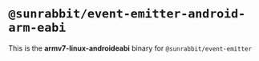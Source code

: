 # `@sunrabbit/event-emitter-android-arm-eabi`

This is the **armv7-linux-androideabi** binary for `@sunrabbit/event-emitter`
